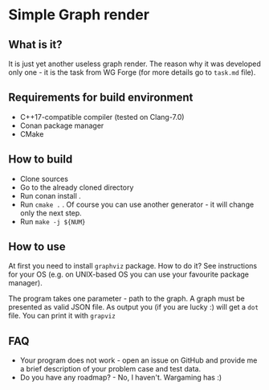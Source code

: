# Simple Graph render

## What is it?
It is just yet another useless graph render. The reason why it was developed only one -
it is the task from WG Forge (for more details go to `task.md` file).

## Requirements for build environment
* C++17-compatible compiler (tested on Clang-7.0)
* Conan package manager
* CMake

## How to build
* Clone sources
* Go to the already cloned directory
* Run conan install .
* Run `cmake .` . Of course you can use another generator - it will change only the next step.
* Run `make -j ${NUM}` 

## How to use
At first you need to install `graphviz` package. How to do it? See instructions for your OS
(e.g. on UNIX-based OS you can use your favourite package manager).

The program takes one parameter - path to the graph. A graph must be presented as valid JSON
file. As output you (if you are lucky :) will get a `dot` file. You can print it with `grapviz`

## FAQ
* Your program does not work - open an issue on GitHub and provide me a brief description of
your problem case and test data.
* Do you have any roadmap? - No, I haven't. Wargaming has :)